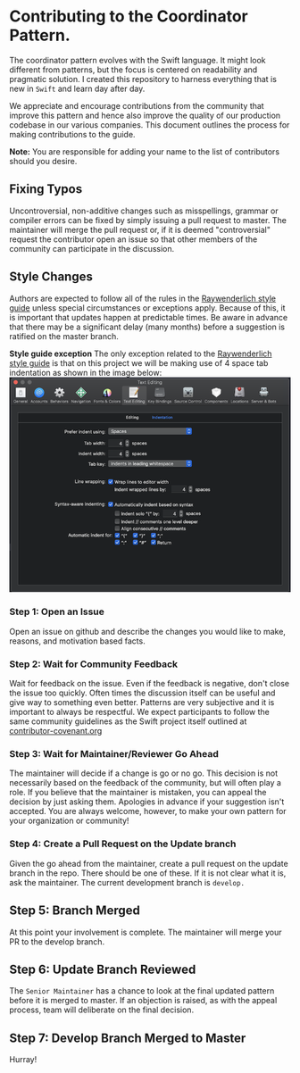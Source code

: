 

# Contributing to the Coordinator Pattern.

The coordinator pattern evolves with the Swift language. It might look different from patterns, but the focus is centered on readability and pragmatic solution. I created this repository to harness everything that is new in `Swift` and learn day after day.

We appreciate and encourage contributions from the community that improve this pattern and hence also improve the quality of our production codebase in our various companies. This document outlines the process for making contributions to the guide.

**Note:** You are responsible for adding your name to the list of contributors should you desire.

## Fixing Typos

Uncontroversial, non-additive changes such as misspellings, grammar or compiler errors can be fixed by simply issuing a pull request to master. The maintainer will merge the pull request or, if it is deemed "controversial" request the contributor open an issue so that other members of the community can participate in the discussion.

## Style Changes 

Authors are expected to follow all of the rules in the [Raywenderlich style guide](https://github.com/raywenderlich/swift-style-guide) unless special circumstances or exceptions apply.  Because of this, it is important that updates happen at predictable times.  Be aware in advance that there may be a significant delay (many months) before a suggestion is ratified on the master branch.

**Style guide exception**
The only exception related to the  [Raywenderlich style guide](https://github.com/raywenderlich/swift-style-guide) is that on this project we will be making use of 4 space tab indentation as shown in the image below: 
![ Xcode Settings](docs/xcode-indentation.png)

### Step 1: Open an Issue

Open an issue on github and describe the changes you would like to make, reasons, and motivation based facts.

### Step 2: Wait for Community Feedback

Wait for feedback on the issue. Even if the feedback is negative, don't close the issue too quickly.  Often times the discussion itself can be useful and give way to something even better.  Patterns are very subjective and it is important to always be respectful.  We expect participants to follow the same community guidelines as the Swift project itself outlined at [contributor-covenant.org](http://contributor-covenant.org)

### Step 3: Wait for Maintainer/Reviewer Go Ahead

The maintainer will decide if a change is go or no go.  This decision is not necessarily based on the feedback of the community, but will often play a role. If you believe that the maintainer is mistaken, you can appeal the decision by just asking them.  Apologies in advance if your suggestion isn't accepted.  You are always welcome, however, to make your own pattern for your organization or community! 

### Step 4: Create a Pull Request on the Update branch

Given the go ahead from the maintainer, create a pull request on the update branch in the repo.  There should be one of these.  If it is not clear what it is, ask the maintainer.  The current development branch is `develop.`

## Step 5: Branch Merged

At this point your involvement is complete. The maintainer will merge your PR to the develop branch.

## Step 6: Update Branch Reviewed

The `Senior Maintainer`  has a chance to look at the final updated pattern before it is merged to master.  If an objection is raised, as with the appeal process, team will deliberate on the final decision.

## Step 7: Develop Branch Merged to Master

Hurray!
